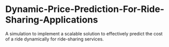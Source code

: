 # Dynamic-Price-Prediction-For-Ride-Sharing-Applications
A simulation to implement a scalable solution to effectively predict the cost of a ride dynamically for ride-sharing services. 
